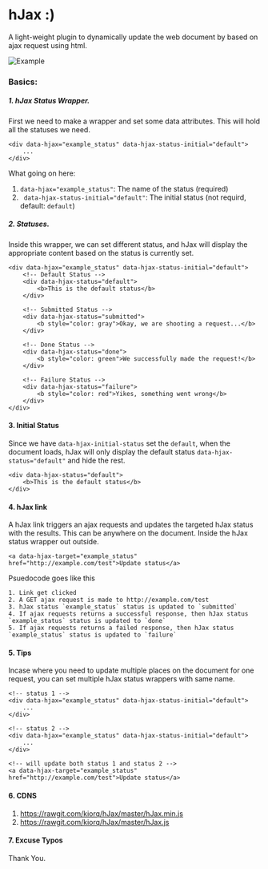# hJax :)
A light-weight plugin to dynamically update the web document by based on ajax request using html.

![Example](http://g.recordit.co/9CbEP6C2vU.gif)

### Basics:
##### 1. hJax Status Wrapper.
First we need to make a wrapper and set some data attributes. This will hold all the statuses we need.

```
<div data-hjax="example_status" data-hjax-status-initial="default">
    ...
</div>
```

What going on here:
1. `data-hjax="example_status"`: The name of the status (required)
2. ` data-hjax-status-initial="default"`: The initial status (not requird, default: `default`)


##### 2. Statuses.
Inside this wrapper, we can set different status, and hJax will display the appropriate content based on the status is currently set.

```
<div data-hjax="example_status" data-hjax-status-initial="default">
    <!-- Default Status -->
    <div data-hjax-status="default">
        <b>This is the default status</b>
    </div>
    
    <!-- Submitted Status -->
    <div data-hjax-status="submitted">
        <b style="color: gray">Okay, we are shooting a request...</b>
    </div>
    
    <!-- Done Status -->
    <div data-hjax-status="done">
        <b style="color: green">We successfully made the request!</b>
    </div>
    
    <!-- Failure Status -->
    <div data-hjax-status="failure">
        <b style="color: red">Yikes, something went wrong</b>
    </div>
</div>
```

#### 3. Initial Status

Since we have `data-hjax-initial-status` set the `default`, when the document loads, hJax will only display the default status `data-hjax-status="default"` and hide the rest.

```
<div data-hjax-status="default">
    <b>This is the default status</b>
</div>
```

#### 4. hJax link
A hJax link triggers an ajax requests and updates the targeted hJax status with the results. This can  be anywhere on the document. Inside the hJax status wrapper out outside.

```
<a data-hjax-target="example_status" href="http://example.com/test">Update status</a>
```

Psuedocode goes like this
```
1. Link get clicked
2. A GET ajax request is made to http://example.com/test
3. hJax status `example_status` status is updated to `submitted`
4. If ajax requests returns a successful response, then hJax status `example_status` status is updated to `done` 
5. If ajax requests returns a failed response, then hJax status `example_status` status is updated to `failure` 
```

#### 5. Tips
Incase where you need to update multiple places on the document for one request, you can set multiple hJax status wrappers with same name.
```
<!-- status 1 -->
<div data-hjax="example_status" data-hjax-status-initial="default">
    ...
</div>

<!-- status 2 -->
<div data-hjax="example_status" data-hjax-status-initial="default">
    ...
</div>

<!-- will update both status 1 and status 2 -->
<a data-hjax-target="example_status" href="http://example.com/test">Update status</a>
```


#### 6. CDNS
1. https://rawgit.com/kiorq/hJax/master/hJax.min.js
2. https://rawgit.com/kiorq/hJax/master/hJax.js

#### 7. Excuse Typos
Thank You.
